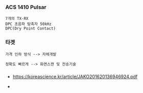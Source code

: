 


### ACS 1410 Pulsar

```
7개의 TX-RX
DPC 초음파 탐촉자 50kHz
DPC(Dry Point Contact)

```

### 타겟
```
가격 인하 방식 --> 자체개발

정확도 빠르게 --> 화면스캔 및 전송기술

```



###
- https://koreascience.kr/article/JAKO201620136946924.pdf

-
